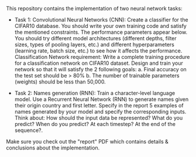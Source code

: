 This repository contains the implementation of two neural network tasks:



- Task 1: Convolutional Neural Networks (CNN):
Create a classifier for the CIFAR10 database. You should write your own training code and satisfy the mentioned constraints. 
The performance parameters appear below.
You should try different model architectures (different depths, filter sizes, types of pooling
layers, etc.) and different hyperparameters (learning rate, batch size, etc.) to see how it affects the performance.
Classification Network requirement:
Write a complete training procedure for a classification network on CIFAR10 dataset.
Design and train your network so that it will satisfy the 2 following goals:
a. Final accuracy on the test set should be > 80%
b. The number of trainable parameters (weights) should be less than 50,000.



- Task 2: Names generation (RNN):
Train a character-level language model. Use a Recurrent Neural Network (RNN) to generate names given their origin country and first letter.
Specify in the report 5 examples of names generated by your model and specify the corresponding inputs.
Think about: How should the input data be represented? What do you predict? When do you predict? At each timestep? At the end of the sequence?.    



Make sure you check out the "report" PDF which contains details & conclusions about the implementation.
